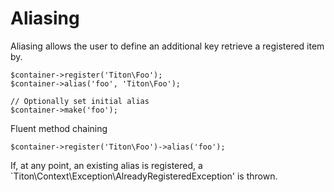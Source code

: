 # Aliasing #

Aliasing allows the user to define an additional key retrieve a registered item by.

```hack
$container->register('Titon\Foo');
$container->alias('foo', 'Titon\Foo');

// Optionally set initial alias
$container->make('foo');
```

Fluent method chaining

```hack
$container->register('Titon\Foo')->alias('foo');
```

If, at any point, an existing alias is registered, a `Titon\Context\Exception\AlreadyRegisteredException' is thrown.